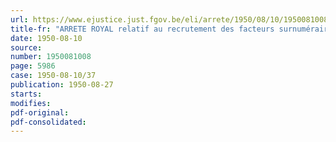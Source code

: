 ```yaml
---
url: https://www.ejustice.just.fgov.be/eli/arrete/1950/08/10/1950081008/justel
title-fr: "ARRETE ROYAL relatif au recrutement des facteurs surnuméraires de [LA POSTE]"
date: 1950-08-10
source:
number: 1950081008
page: 5986
case: 1950-08-10/37
publication: 1950-08-27
starts:
modifies:
pdf-original:
pdf-consolidated:
---
```


